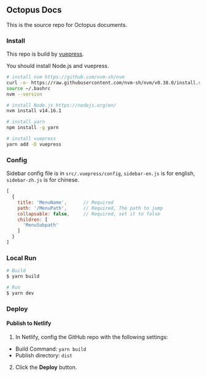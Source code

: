 ## Octopus Docs

This is the source repo for Octopus documents.

### Install

This repo is build by [vuepress](https://vuepress.vuejs.org).

You should install Node.js and vuepress.

```bash
# install nvm https://github.com/nvm-sh/nvm
curl -o- https://raw.githubusercontent.com/nvm-sh/nvm/v0.38.0/install.sh | bash
source ~/.bashrc
nvm --version

# install Node.js https://nodejs.org/en/
nvm install v14.16.1

# install yarn
npm install -g yarn

# install vuepress
yarn add -D vuepress
```

### Config

Sidebar config file is in `src/.vuepress/config`, `sidebar-en.js` is for english, `sidebar-zh.js` is for chinese.

```javascript
[
  {
    title: 'MenuName',      // Required
    path: '/MenuPath',      // Required, The path to jump
    collapsable: false,     // Required, set it to false
    children: [
      'MenuSubpath'
    ]
  }
]
```

### Local Run

```bash
# Build
$ yarn build

# Run
$ yarn dev
```

### Deploy
#### Publish to Netlify

1. In Netlify, config the GitHub repo with the following settings:

* Build Command: `yarn build`
* Publish directory: `dist`

2. Click the **Deploy** button.